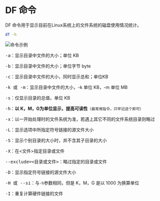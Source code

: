 # DF 命令

DF 命令用于显示目前在Linux系统上的文件系统的磁盘使用情况统计。

````bash
df -h
````

![命令示例](D:\GitBook\About_Linux\assets\image-20191217115636729.png)

<kbd>-a</kbd>：显示目录中文件的大小；单位 KB

<kbd>-b</kbd>：显示目录中文件的大小；单位字节 byte

<kbd>-c</kbd>：显示目录中文件的大小，同时显示总和；单位KB

<kbd>-k 或 -m</kbd>：显示目录中文件的大小，-k 单位 KB，-m 单位 MB

<kbd>-s</kbd>：仅显示目录的总值，单位 KB

<kbd>-h</kbd>：**以 K，M，G为单位显示，提高可读性**``（最常用指令，只牢记这个即可）``

<kbd>-x</kbd>：以一开始处理时的文件系统为准，若遇上其它不同的文件系统目录则略过

<kbd>-L</kbd>：显示选项中所指定符号链接的源文件大小

<kbd>-S</kbd>：显示个别目录的大小时，并不含其子目录的大小

<kbd>-X</kbd>：在<文件>指定目录或文件

<kbd>--exclude=<目录或文件></kbd>：略过指定的目录或文件

<kbd>-D</kbd>：显示指定符号链接的源文件大小

<kbd>-H 或 --si</kbd>：与`-h`参数相同，但是 K，M，G 是以 1000 为换算单位

<kbd>-I</kbd>：重复计算硬件链接的文件